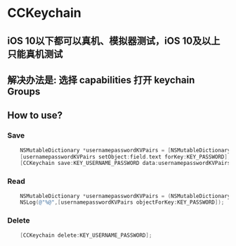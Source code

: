 # CCKeychain
<h2>iOS 10以下都可以真机、模拟器测试，iOS 10及以上只能真机测试</h2>
<h2>解决办法是: 选择 capabilities 打开 keychain Groups</h2>
<h2>How to use?</h2>
<h3>Save</h3>

```Objective-c
    NSMutableDictionary *usernamepasswordKVPairs = [NSMutableDictionary dictionary];
    [usernamepasswordKVPairs setObject:field.text forKey:KEY_PASSWORD];
    [CCKeychain save:KEY_USERNAME_PASSWORD data:usernamepasswordKVPairs];
```
<h3>Read</h3>

```Objective-c
    NSMutableDictionary *usernamepasswordKVPairs = (NSMutableDictionary *)[CCKeychain load:KEY_USERNAME_PASSWORD];
    NSLog(@"%@",[usernamepasswordKVPairs objectForKey:KEY_PASSWORD]);
```
<h3>Delete</h3>

```Objective-c
    [CCKeychain delete:KEY_USERNAME_PASSWORD];
```
